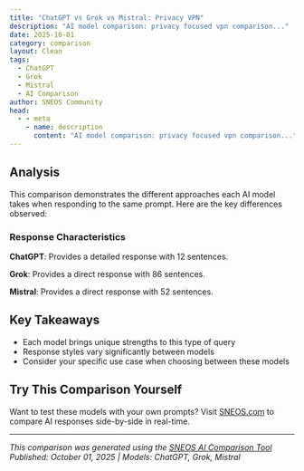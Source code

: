 ```yaml
---
title: "ChatGPT vs Grok vs Mistral: Privacy VPN"
description: "AI model comparison: privacy focused vpn comparison..."
date: 2025-10-01
category: comparison
layout: Clean
tags:
  - ChatGPT
  - Grok
  - Mistral
  - AI Comparison
author: SNEOS Community
head:
  - - meta
    - name: description
      content: "AI model comparison: privacy focused vpn comparison..."
---
```


<ChatComparison
  title="ChatGPT vs Grok vs Mistral: Privacy VPN"
  prompt="privacy focused vpn comparison"
  :responses='{
    "ChatGPT": "Certainly! Here\u2019s a comparison of some of the most privacy-focused VPN services as of 2024. This comparison focuses on key privacy features such as logging policies, jurisdiction, encryption standards, additional privacy tools, and overall reputation.\n\n| VPN Provider      | Jurisdiction        | Logging Policy                  | Encryption                   | Additional Privacy Features                           | Known For / Reputation                                     | Price Range (Monthly)    |\n|-------------------|---------------------|--------------------------------|------------------------------|----------------------------------------------------|----------------------------------------------------------|-------------------------|\n| **ExpressVPN**    | British Virgin Islands | No logs (verified by audit)     | AES-256-GCM, OpenVPN, Lightway| TrustedServer (RAM-only servers), Kill Switch, DNS leak protection | Strong privacy policies, independently audited, fast    | $8 - $13                |\n| **NordVPN**       | Panama               | No logs (audited)               | AES-256-GCM, OpenVPN, WireGuard| Double VPN, Onion over VPN, CyberSec malware blocker | Very popular for privacy and security, audited           | $3 - $12                |\n| **Proton VPN**    | Switzerland           | No logs                        | AES-256-GCM, WireGuard, OpenVPN| Secure Core (multi-hop), Tor over VPN, Strict no-logs | Run by privacy-focused company Proton, strong jurisdiction| $5 - $10                |\n| **IVPN**          | Gibraltar             | No logs (independent audited)  | AES-256, WireGuard, OpenVPN    | Multi-hop, DNS leak protection, Kill switch         | Transparent, privacy-first, open-source client            | $6 - $10                |\n| **Mullvad VPN**   | Sweden                 | No logs, only anonymous account | AES-256-GCM, WireGuard, OpenVPN| Port forwarding, multi-hop, no email required        | Superior anonymity, pays in cash/crypto, audited          | \u20AC5/month (flat rate)    |\n| **Surfshark**     | British Virgin Islands | No logs (audited)               | AES-256-GCM, WireGuard, OpenVPN| Multi-hop, CleanWeb ad blocker, Camouflage Mode      | Affordable, strong privacy features                       | $2 - $13                |\n| **IVacy VPN**     | Singapore              | No logs claimed                 | AES-256, OpenVPN, WireGuard    | Kill switch, Split tunneling, DNS leak protection    | Budget VPN with decent privacy features                   | $2 - $9                 |\n\n### Key Considerations for Privacy-Focused VPNs:\n- **Logging Policy:** Look for no logs, preferably verified by an independent audit.\n- **Jurisdiction:** Privacy-friendly jurisdictions (e.g., Panama, Switzerland, British Virgin Islands) can provide stronger user protections.\n- **Encryption:** AES-256 is the industry standard. Support for WireGuard is a plus for speed and security.\n- **Additional Features:** Multi-hop, Tor compatibility, kill switches, DNS leak protection, and RAM-only servers increase privacy.\n- **Transparency:** Open-source clients, third-party audits, and strong privacy policies are important.\n\n### Recommendation\n- **Best for absolute privacy:** Mullvad VPN (anonymous accounts, privacy-respecting jurisdiction, audited, open-source)\n- **Best all-around choice:** ExpressVPN or NordVPN (audited no-logs policies, strong tech, great performance)\n- **Best budget option with privacy:** Surfshark or Proton VPN\n\nIf you want, I can help you with a more detailed breakdown or focus on a specific VPN feature or budget.",
    "Grok": "When choosing a privacy-focused VPN, it\u2019s critical to evaluate factors such as no-logs policy, jurisdiction, encryption standards, transparency, and additional privacy features. Below is a comparison of some popular VPNs that prioritize user privacy, based on their publicly available information as of late 2023. Note that you should always verify the latest policies and reviews before making a decision, as privacy practices can change.\n\n---\n\n### Key Criteria for Privacy-Focused VPNs\n1. **No-Logs Policy**: Ensures the VPN provider does not store data about your online activities. Look for independently audited no-logs policies.\n2. **Jurisdiction**: The country where the VPN is based affects data retention laws and potential government surveillance (e.g., Five Eyes alliance countries may have more intrusive laws).\n3. **Encryption and Protocols**: Strong encryption (e.g., AES-256) and secure protocols (e.g., OpenVPN, WireGuard) are essential.\n4. **Transparency**: Companies that publish transparency reports or undergo third-party audits demonstrate trustworthiness.\n5. **Additional Features**: Features like kill switches, leak protection, and obfuscation for bypassing censorship.\n\n---\n\n### Comparison of Privacy-Focused VPNs\n\n| VPN Service         | No-Logs Policy (Audited) | Jurisdiction          | Encryption \u0026 Protocols       | Transparency/Audits          | Key Privacy Features                     | Price (Approx.)        | Drawbacks                          |\n|---------------------|--------------------------|-----------------------|------------------------------|------------------------------|-----------------------------------------|------------------------|------------------------------------|\n| **NordVPN**         | Yes (Audited by PwC)     | Panama (privacy-friendly) | AES-256, OpenVPN, WireGuard (NordLynx) | Multiple audits, transparency reports | Kill switch, Double VPN, Onion over VPN | $3.99\u2013$12.99/month    | Past security breach (2018, resolved) |\n| **ExpressVPN**      | Yes (Audited by PwC)     | British Virgin Islands (privacy-friendly) | AES-256, OpenVPN, Lightway  | Multiple audits              | Kill switch, TrustedServer (RAM-only)  | $6.67\u2013$12.95/month    | Higher price, owned by Kape Technologies |\n| **Mullvad VPN**     | Yes (Audited by Cure53)  | Sweden (EU, some concerns) | AES-256, OpenVPN, WireGuard | Open-source, annual audits  | Anonymous sign-up, no email required    | \u20AC5/month (flat rate)  | Smaller server network             |\n| **ProtonVPN**       | Yes (Audited by SEC Consult) | Switzerland (strong privacy laws) | AES-256, OpenVPN, WireGuard | Open-source, audited apps   | Secure Core, NetShield (ad blocking)    | Free\u2013$9.99/month      | Free plan has limited servers      |\n| **Surfshark**       | Yes (Audited by Deloitte) | Netherlands (EU, some concerns) | AES-256, OpenVPN, WireGuard | Transparency reports, audits | MultiHop, CleanWeb (ad blocking)       | $2.49\u2013$12.95/month    | Jurisdiction in EU, owned by Nord Security |\n| **IVPN**            | Yes (Audited by Cure53)  | Gibraltar (privacy-friendly) | AES-256, OpenVPN, WireGuard | Open-source, audited        | AntiTracker, anonymous payment options  | $6\u2013$10/month          | Smaller server network             |\n\n---\n\n### Detailed Breakdown\n\n#### 1. NordVPN\n- **Pros**: Based in Panama, a privacy-friendly jurisdiction with no data retention laws. Offers a robust no-logs policy audited by PricewaterhouseCoopers (PwC). Features like Double VPN and Onion over VPN add extra layers of privacy.\n- **Cons**: A 2018 security breach raised concerns, though it was resolved and no user data was compromised. Owned by Nord Security, which has acquired other VPNs, potentially centralizing control.\n- **Best For**: General users seeking a balance of privacy, speed, and ease of use.\n\n#### 2. ExpressVPN\n- **Pros**: Based in the British Virgin Islands, outside major surveillance alliances. Uses RAM-only servers (TrustedServer technology), ensuring data isn\u2019t stored long-term. No-logs policy audited by PwC.\n- **Cons**: Higher pricing compared to competitors. Owned by Kape Technologies, a company with a past history of adware distribution, which raises trust concerns for some users.\n- **Best For**: Users prioritizing usability and reliable performance with strong privacy features.\n\n#### 3. Mullvad VPN\n- **Pros**: Extremely privacy-focused, allowing anonymous sign-up (no email required) and payment via cash or cryptocurrency. No-logs policy audited by Cure53. Flat pricing with no upselling.\n- **Cons**: Based in Sweden (EU jurisdiction), which may be subject to GDPR data requests. Smaller server network limits speed and geo-unblocking options.\n- **Best For**: Privacy enthusiasts who prioritize anonymity over streaming or server variety.\n\n#### 4. ProtonVPN\n- **Pros**: Based in Switzerland, known for strict privacy laws. Offers a free plan with strong privacy protections. Open-source apps and audited no-logs policy. Secure Core routes traffic through privacy-friendly countries.\n- **Cons**: Free plan is limited in servers and speed. Some premium features are expensive compared to competitors.\n- **Best For**: Users looking for a trusted provider with a free option and strong privacy commitments.\n\n#### 5. Surfshark\n- **Pros**: Affordable pricing with unlimited device connections. No-logs policy audited by Deloitte. Offers MultiHop for enhanced privacy and CleanWeb for ad blocking.\n- **Cons**: Based in the Netherlands (EU), which has some data retention laws. Owned by Nord Security, raising concerns about corporate consolidation.\n- **Best For**: Budget-conscious users who need privacy and multiple device support.\n\n#### 6. IVPN\n- **Pros**: Strong focus on privacy with a no-logs policy audited by Cure53. Based in Gibraltar, a privacy-friendly jurisdiction. Open-source apps and anonymous payment options (including cryptocurrency).\n- **Cons**: Smaller server network and fewer features compared to larger providers like NordVPN or ExpressVPN.\n- **Best For**: Privacy purists who want a niche, transparent provider.\n\n---\n\n### Recommendations\n- **Best Overall Privacy**: **Mullvad VPN** for its extreme focus on anonymity and audited no-logs policy, though it lacks in streaming or server variety.\n- **Best Balance of Privacy \u0026 Usability**: **NordVPN** or **ExpressVPN**, especially for users who also want streaming and a wide server network alongside strong privacy features.\n- **Best Budget Privacy Option**: **Surfshark**, offering solid privacy features at a low cost.\n- **Best Free Privacy Option**: **ProtonVPN**, with a no-logs policy and no ads even on the free plan.\n\n---\n\n### Additional Notes\n- **Jurisdiction Risks**: Avoid VPNs based in countries with invasive surveillance laws (e.g., Five Eyes: USA, UK, Canada, Australia, New Zealand) unless their no-logs policy is independently verified.\n- **Audits Matter**: Always prioritize VPNs that have undergone third-party audits for their no-logs claims and security practices.\n- **Open-Source**: Providers like ProtonVPN, Mullvad, and IVPN offer open-source apps, allowing community scrutiny for added trust.\n- **Avoid Free VPNs (unless trusted)**: Many free VPNs monetize by selling user data, undermining privacy. ProtonVPN is a rare exception with a trusted free tier.\n\nBefore deciding, check the VPN\u2019s latest privacy policy and user reviews on platforms like Reddit or independent tech blogs. If you have specific needs (e.g., bypassing censorship in restrictive countries), look for VPNs with obfuscation technology (like NordVPN\u2019s Obfuscated Servers or ExpressVPN\u2019s stealth mode). If you\u2019re highly concerned about anonymity, consider pairing a VPN with tools like the Tor browser for extra protection.",
    "Mistral": "Choosing a privacy-focused VPN involves considering several factors, including the company\u0027s logging policy, jurisdiction, encryption standards, and additional privacy features. Here\u0027s a comparison of some well-known privacy-focused VPNs:\n\n### 1. **ExpressVPN**\n- **Logging Policy**: No logs of user activity, IP addresses, or connection timestamps.\n- **Jurisdiction**: British Virgin Islands (outside of 14 Eyes surveillance alliance).\n- **Encryption**: AES-256 encryption, OpenVPN, Lightway protocol.\n- **Additional Features**: Kill switch, split tunneling, TrustedServer technology.\n- **Price**: Higher end of the spectrum.\n\n### 2. **NordVPN**\n- **Logging Policy**: Strict no-logs policy, independently audited.\n- **Jurisdiction**: Panama (outside of 14 Eyes).\n- **Encryption**: AES-256 encryption, OpenVPN, NordLynx protocol.\n- **Additional Features**: Double VPN, Onion over VPN, CyberSec (ad blocker), kill switch.\n- **Price**: Mid-range.\n\n### 3. **ProtonVPN**\n- **Logging Policy**: No logs of user activity, IP addresses, or connection timestamps.\n- **Jurisdiction**: Switzerland (outside of 14 Eyes).\n- **Encryption**: AES-256 encryption, OpenVPN, IKEv2/IPSec.\n- **Additional Features**: Secure Core servers, NetShield (ad blocker), kill switch.\n- **Price**: Free tier available; paid plans are mid-range.\n\n### 4. **Mullvad**\n- **Logging Policy**: No logs of user activity, IP addresses, or connection timestamps.\n- **Jurisdiction**: Sweden (part of 14 Eyes, but strong privacy laws).\n- **Encryption**: AES-256 encryption, OpenVPN, WireGuard.\n- **Additional Features**: Anonymous account creation, bridge servers, kill switch.\n- **Price**: Competitive, flat monthly rate.\n\n### 5. **Surfshark**\n- **Logging Policy**: No logs of user activity, IP addresses, or connection timestamps.\n- **Jurisdiction**: British Virgin Islands (outside of 14 Eyes).\n- **Encryption**: AES-256 encryption, OpenVPN, IKEv2/IPSec, WireGuard.\n- **Additional Features**: MultiHop, CleanWeb (ad blocker), kill switch, unlimited devices.\n- **Price**: Lower end of the spectrum.\n\n### 6. **CyberGhost**\n- **Logging Policy**: No logs of user activity, IP addresses, or connection timestamps.\n- **Jurisdiction**: Romania (outside of 14 Eyes).\n- **Encryption**: AES-256 encryption, OpenVPN, IKEv2/IPSec, WireGuard.\n- **Additional Features**: NoSpy servers, ad blocker, kill switch.\n- **Price**: Mid-range.\n\n### 7. **Private Internet Access (PIA)**\n- **Logging Policy**: No logs of user activity, IP addresses, or connection timestamps.\n- **Jurisdiction**: United States (part of 5 Eyes, but strong privacy laws).\n- **Encryption**: AES-256 encryption, OpenVPN, WireGuard.\n- **Additional Features**: Ad blocker, kill switch, SOCKS5 proxy.\n- **Price**: Competitive.\n\n### Key Considerations:\n- **Jurisdiction**: Countries outside of the 5/9/14 Eyes alliances are generally preferred for privacy.\n- **Logging Policy**: Ensure the VPN has a strict no-logs policy, preferably audited by a third party.\n- **Encryption**: AES-256 encryption is the industry standard.\n- **Additional Features**: Look for features like kill switches, ad blockers, and multi-hop connections.\n- **Price**: Consider your budget, but remember that cheaper options may not always offer the best privacy.\n\n### Conclusion:\nEach of these VPNs has its strengths and weaknesses. For the most privacy-focused experience, **Mullvad** and **ProtonVPN** are often recommended due to their strong privacy policies and additional features. However, **ExpressVPN** and **NordVPN** are also highly regarded for their robust security and user-friendly interfaces. Ultimately, the best choice depends on your specific needs and preferences."
  }'
  published-date="16:05"
/>

## Analysis

This comparison demonstrates the different approaches each AI model takes when responding to the same prompt. Here are the key differences observed:

### Response Characteristics

**ChatGPT**: Provides a detailed response with 12 sentences. 

**Grok**: Provides a direct response with 86 sentences. 

**Mistral**: Provides a direct response with 52 sentences. 

## Key Takeaways

- Each model brings unique strengths to this type of query
- Response styles vary significantly between models
- Consider your specific use case when choosing between these models

## Try This Comparison Yourself

Want to test these models with your own prompts? Visit [SNEOS.com](https://sneos.com) to compare AI responses side-by-side in real-time.

---

*This comparison was generated using the [SNEOS AI Comparison Tool](https://sneos.com)*
*Published: October 01, 2025 | Models: ChatGPT, Grok, Mistral*
